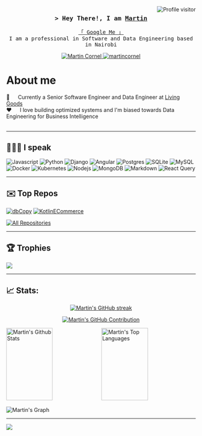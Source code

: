 
<a href="https://komarev.com/ghpvc/?username=ocornel">
  <img align="right" src="https://komarev.com/ghpvc/?username=ocornel&label=Visitors&color=0e75b6&style=flat" alt="Profile visitor" />
</a>



<!-- Intro  -->
<h3 align="center">
        <samp>&gt; Hey There!, I am
                <b><a target="_blank" href="https://cv.mcornel.com">Martin</a></b>
        </samp>
</h3>


<p align="center"> 
  <samp>
    <a href="https://www.google.com/search?q=Martin+Cornel&oq=Martin+Cornel">「 Google Me 」</a>
    <br>
    I am a professional in Software and Data Engineering based in Nairobi
    <br>
  </samp>
</p>

<p align="center">
 <a href="https://mcornel.com" target="blank">
  <img src="https://img.shields.io/badge/Website-DC143C?style=for-the-badge&logo=medium&logoColor=white" alt="Martin Cornel" />
 </a>
 <a href="https://linkedin.com/in/martincornel" target="_blank">
  <img src="https://img.shields.io/badge/LinkedIn-0077B5?style=for-the-badge&logo=linkedin&logoColor=white" alt="martincornel"/>
  </a> 
</p>

<!-- About Section -->
 # About me
 
<p>
 <!-- <img align="right" width="350" src="/assets/programmer.gif" alt="Coding gif" /> -->
  
 💼️ &emsp; Currently a Senior Software Engineer and Data Engineer at [Living Goods](https://livinggoods.org/)<br/>
 ❤️ &emsp; I love building optimized systems and I'm biased towards Data Engineering for Business Intelligence<br/><br/>

[//]: # ( 📧 &emsp; Reach me anytime: mrtncornel@gmail.com<br/><br/>)

</p>
<hr>

## 👨🏾‍💻 I speak

<!-- , , , PHP, Laravel,, , , CouchDB, MongoDB, Git, , REST, Kotlin, Superset, NiFi, Tableau, NGINX, ,  -->

![Javascript](https://img.shields.io/badge/Javascript-F0DB4F?style=for-the-badge&labelColor=black&logo=javascript&logoColor=F0DB4F)
![Python](https://img.shields.io/badge/python-3670A0?style=for-the-badge&logo=python&logoColor=ffdd54)
![Django](https://img.shields.io/badge/django-%23092E20.svg?style=for-the-badge&logo=django&logoColor=white)
![Angular](https://img.shields.io/badge/angular-%23DD0031.svg?style=for-the-badge&logo=angular&logoColor=white)
![Postgres](https://img.shields.io/badge/postgres-%23316192.svg?style=for-the-badge&logo=postgresql&logoColor=white) 
![SQLite](https://img.shields.io/badge/sqlite-%2307405e.svg?style=for-the-badge&logo=sqlite&logoColor=white) 
![MySQL](https://img.shields.io/badge/mysql-%2300f.svg?style=for-the-badge&logo=mysql&logoColor=white) 
![Docker](https://img.shields.io/badge/docker-%230db7ed.svg?style=for-the-badge&logo=docker&logoColor=white) 
![Kubernetes](https://img.shields.io/badge/kubernetes-%23326ce5.svg?style=for-the-badge&logo=kubernetes&logoColor=white)
![Nodejs](https://img.shields.io/badge/Nodejs-3C873A?style=for-the-badge&labelColor=black&logo=node.js&logoColor=3C873A)
![MongoDB](https://img.shields.io/badge/MongoDB-4EA94B?style=for-the-badge&logo=mongodb&logoColor=white)
![Markdown](https://img.shields.io/badge/Markdown-000000?style=for-the-badge&logo=markdown&logoColor=white)
![React Query](https://img.shields.io/badge/-React_Query-FF4154?style=for-the-badge&logo=react%20query&logoColor=white)

<hr>

## ✉️ Top Repos
[![dbCopy](https://github-readme-stats.vercel.app/api/pin/?username=ocornel&repo=db_copy&border_color=7F3FBF&bg_color=0D1117&title_color=C9D1D9&text_color=8B949E&icon_color=7F3FBF)](https://github.com/ocornel/db_copy)
[![KotlinECommerce](https://github-readme-stats.vercel.app/api/pin/?username=ocornel&repo=kotlin_ecommerce&border_color=7F3FBF&bg_color=0D1117&title_color=C9D1D9&text_color=8B949E&icon_color=7F3FBF)](https://github.com/ocornel/Kotlin_eCommerce)

[//]: # ([![My Web]&#40;https://github-readme-stats.vercel.app/api/pin/?username=ocornel&repo=mcornel.com&border_color=7F3FBF&bg_color=0D1117&title_color=C9D1D9&text_color=8B949E&icon_color=7F3FBF&#41;]&#40;https://github.com/ocornel/mcornel.com&#41;)

<p align="left">
  <a href="https://github.com/ocornel?tab=repositories" target="_blank"><img alt="All Repositories" title="All Repositories" src="https://img.shields.io/badge/-All%20Repos-2962FF?style=for-the-badge&logo=koding&logoColor=white"/></a>
</p>

<hr/>

## 🏆 Trophies
![](https://github-profile-trophy.vercel.app/?username=ocornel&theme=radical&no-frame=false&no-bg=true&margin-w=4)

<hr>

## 📈 Stats:
<p align="center">
  <a href="https://github.com/ocornel">
    <img src="https://github-readme-streak-stats.herokuapp.com/?user=ocornel&theme=radical&border=7F3FBF&background=0D1117" alt="Martin's GitHub streak"/>
  </a>
</p>

<p align="center">
  <a href="https://github.com/ocornel">
    <img src="https://github-profile-summary-cards.vercel.app/api/cards/profile-details?username=ocornel&theme=radical" alt="Martin's GitHub Contribution"/>
  </a>
</p>

<a> 
    <a href="https://github.com/ocornel"><img alt="Martin's Github Stats" src="https://denvercoder1-github-readme-stats.vercel.app/api?username=ocornel&show_icons=true&count_private=true&theme=react&border_color=7F3FBF&bg_color=0D1117&title_color=F85D7F&icon_color=F8D866" height="192px" width="49.5%"/></a>
  <a href="https://github.com/ocornel"><img alt="Martin's Top Languages" src="https://denvercoder1-github-readme-stats.vercel.app/api/top-langs/?username=ocornel&langs_count=8&layout=compact&theme=react&border_color=7F3FBF&bg_color=0D1117&title_color=F85D7F&icon_color=F8D866" height="192px" width="49.5%"/></a>
  <br/>
</a>



![Martin's Graph](https://github-readme-activity-graph.vercel.app/graph?username=ocornel&custom_title=Martin's%20GitHub%20Activity%20Graph&bg_color=0D1117&color=7F3FBF&line=7F3FBF&point=7F3FBF&area_color=FFFFFF&title_color=FFFFFF&area=true)

<hr>

![](https://quotes-github-readme.vercel.app/api?type=horizontal&theme=radical)

